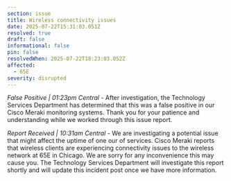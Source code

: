 ```yaml
---
section: issue
title: Wireless connectivity issues
date: 2025-07-22T15:31:03.051Z
resolved: true
draft: false
informational: false
pin: false
resolvedWhen: 2025-07-22T18:23:03.052Z
affected:
  - 65E
severity: disrupted
---
```

*False Positive | 01:23pm Central* - After investigation, the Technology Services Department has determined that this was a false positive in our Cisco Meraki monitoring systems. Thank you for your patience and understanding while we worked through this issue report.

*Report Received | 10:31am Central* - We are investigating a potential issue that might affect the uptime of one our of services. Cisco Meraki reports that wireless clients are experiencing connectivity issues to the wireless network at 65E in Chicago. We are sorry for any inconvenience this may cause you. The Technology Services Department will investigate this report shortly and will update this incident post once we have more information.